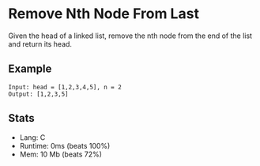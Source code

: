 # Remove Nth Node From Last

Given the head of a linked list, remove the nth node from the end of the list and return its head.

## Example

```
Input: head = [1,2,3,4,5], n = 2
Output: [1,2,3,5]
```

## Stats

- Lang: C
- Runtime: 0ms (beats 100%)
- Mem: 10 Mb (beats 72%)
